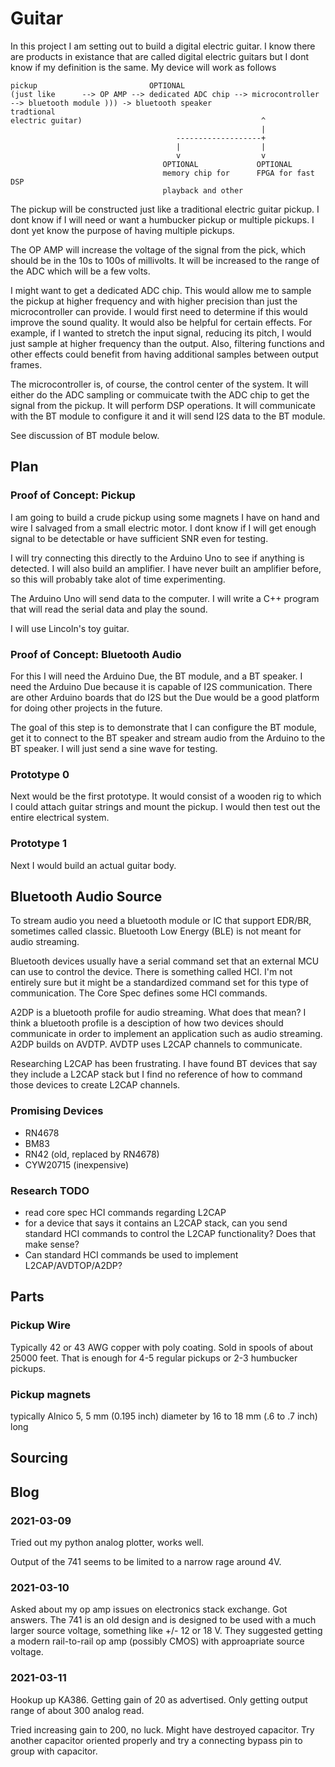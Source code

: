 
# Guitar

In this project I am setting out to build a digital electric guitar. 
I know there are products in existance that are called digital electric guitars but I dont know if my definition is the same.
My device will work as follows

    pickup                         OPTIONAL               
    (just like      --> OP AMP --> dedicated ADC chip --> microcontroller --> bluetooth module ))) -> bluetooth speaker
    tradtional
    electric guitar)                                        ^
                                                            |
                                         -------------------+
                                         |                  |
                                         v                  v
                                      OPTIONAL             OPTIONAL
                                      memory chip for      FPGA for fast DSP
                                      playback and other

The pickup will be constructed just like a traditional electric guitar pickup.
I dont know if I will need or want a humbucker pickup or multiple pickups.
I dont yet know the purpose of having multiple pickups.

The OP AMP will increase the voltage of the signal from the pick, which should be in the 10s to 100s of millivolts.
It will be increased to the range of the ADC which will be a few volts.

I might want to get a dedicated ADC chip. 
This would allow me to sample the pickup at higher frequency and with higher precision than just the microcontroller can provide.
I would first need to determine if this would improve the sound quality.
It would also be helpful for certain effects.
For example, if I wanted to stretch the input signal, reducing its pitch, I would just sample at higher frequency than the output.
Also, filtering functions and other effects could benefit from having additional samples between output frames.

The microcontroller is, of course, the control center of the system.
It will either do the ADC sampling or commuicate twith the ADC chip to get the signal from the pickup.
It will perform DSP operations.
It will communicate with the BT module to configure it and it will send I2S data to the BT module.

See discussion of BT module below.

## Plan

### Proof of Concept: Pickup

I am going to build a crude pickup using some magnets I have on hand and wire I salvaged from a small electric motor.
I dont know if I will get enough signal to be detectable or have sufficient SNR even for testing.

I will try connecting this directly to the Arduino Uno to see if anything is detected.
I will also build an amplifier.
I have never built an amplifier before, so this will probably take alot of time experimenting.

The Arduino Uno will send data to the computer.
I will write a C++ program that will read the serial data and play the sound.

I will use Lincoln's toy guitar.

### Proof of Concept: Bluetooth Audio

For this I will need the Arduino Due, the BT module, and a BT speaker.
I need the Arduino Due because it is capable of I2S communication.
There are other Arduino boards that do I2S but the Due would be a good platform for doing other
projects in the future.

The goal of this step is to demonstrate that I can configure the BT module, get it to connect to the BT speaker
and stream audio from the Arduino to the BT speaker.
I will just send a sine wave for testing.

### Prototype 0

Next would be the first prototype. It would consist of a wooden rig to which I could attach guitar strings and mount the pickup.
I would then test out the entire electrical system.

### Prototype 1

Next I would build an actual guitar body.

## Bluetooth Audio Source

To stream audio you need a bluetooth module or IC that support EDR/BR, sometimes called classic. Bluetooth Low Energy (BLE) is not meant for audio streaming.

Bluetooth devices usually have a serial command set that an external MCU can use to control the device.
There is something called HCI. 
I'm not entirely sure but it might be a standardized command set for this type of communication.
The Core Spec defines some HCI commands.

A2DP is a bluetooth profile for audio streaming. 
What does that mean? 
I think a bluetooth profile is a desciption of how two devices should communicate in order to implement an application such as audio streaming.
A2DP builds on AVDTP.
AVDTP uses L2CAP channels to communicate.

Researching L2CAP has been frustrating. 
I have found BT devices that say they include a L2CAP stack but I find no reference of how to command those devices to create L2CAP channels.

### Promising Devices

* RN4678
* BM83
* RN42 (old, replaced by RN4678)
* CYW20715 (inexpensive)

### Research TODO

* read core spec HCI commands regarding L2CAP
* for a device that says it contains an L2CAP stack, can you send standard HCI commands to control the L2CAP functionality? Does that make sense?
* Can standard HCI commands be used to implement L2CAP/AVDTOP/A2DP?

## Parts

### Pickup Wire

Typically 42 or 43 AWG copper with poly coating. Sold in spools of about 25000 feet. 
That is enough for 4-5 regular pickups or 2-3 humbucker pickups.

### Pickup magnets

typically Alnico 5, 5 mm (0.195 inch) diameter by 16 to 18 mm (.6 to .7 inch) long

## Sourcing

## Blog

### 2021-03-09

Tried out my python analog plotter, works well.

Output of the 741 seems to be limited to a narrow rage around 4V.

### 2021-03-10

Asked about my op amp issues on electronics stack exchange.
Got answers.
The 741 is an old design and is designed to be used with a much larger source voltage, something like +/- 12 or 18 V.
They suggested getting a modern rail-to-rail op amp (possibly CMOS) with approapriate source voltage.

### 2021-03-11

Hookup up KA386. Getting gain of 20 as advertised. Only getting output range of about 300 analog read.

Tried increasing gain to 200, no luck. Might have destroyed capacitor.
Try another capacitor oriented properly and try a connecting bypass pin to group with capacitor.











